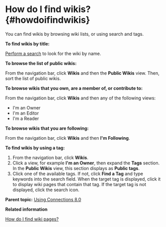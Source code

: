 # How do I find wikis? {#howdoifindwikis}

You can find wikis by browsing wiki lists, or using search and tags.

**To find wikis by title:**

[Perform a search](../eucommon/t_eucommon_searching_lc.md) to look for the wiki by name.

**To browse the list of public wikis:**

From the navigation bar, click **Wikis** and then the **Public Wikis** view. Then, sort the list of public wikis.

**To browse wikis that you own, are a member of, or contribute to:**

From the navigation bar, click **Wikis** and then any of the following views:

- I'm an Owner
- I'm an Editor
- I'm a Reader

**To browse wikis that you are following:**

From the navigation bar, click **Wikis** and then **I'm Following**.

**To find wikis by using a tag:**

1. From the navigation bar, click **Wikis**.
2. Click a view, for example **I'm an Owner**, then expand the **Tags** section. In the **Public Wikis** view, this section displays as **Public tags**.
3. Click one of the available tags. If not, click **Find a Tag** and type keywords into the search field. When the target tag is displayed, click it to display wiki pages that contain that tag. If the target tag is not displayed, click the search icon.

**Parent topic:** [Using Connections 8.0](../welcome/welcome_end_user.md)

**Related information**  


[How do I find wiki pages?](t_wikis_find_pages.md)

